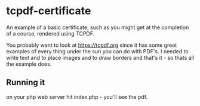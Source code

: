 # tcpdf-certificate
An example of a basic certificate, such as you might get at the completion of a course, rendered using TCPDF.

You probably want to look at https://tcpdf.org since it has some great examples of every thing under the sun you can do with PDF's. I needed to write text and to place images and to draw borders and that's it - so thats all the example does.

## Running it

on your php web server hit index.php - you'll see the pdf.